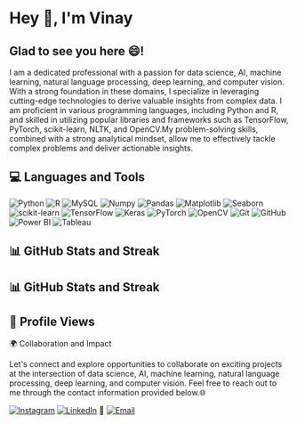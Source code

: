 # Hey 👋, I'm Vinay
## Glad to see you here 😄!
I am a dedicated professional with a passion for data science, AI, machine learning, natural language processing, deep learning, and computer vision. With a strong foundation in these domains, I specialize in leveraging cutting-edge technologies to derive valuable insights from complex data. I am proficient in various programming languages, including Python and R, and skilled in utilizing popular libraries and frameworks such as TensorFlow, PyTorch, scikit-learn, NLTK, and OpenCV.My problem-solving skills, combined with a strong analytical mindset, allow me to effectively tackle complex problems and deliver actionable insights.
## 💻 Languages and Tools
![Python](https://img.shields.io/badge/Python-blue?style=flat&logo=python&logoColor=white&color=3776AB) ![R](https://img.shields.io/badge/R-blue?style=flat&logo=R&logoColor=white&color=276DC3) ![MySQL](https://img.shields.io/badge/MySQL-blue?style=flat&logo=MySQL&logoColor=white&color=4479A1) ![Numpy](https://img.shields.io/badge/NumPy-blue?style=flat&logo=NumPy&logoColor=white&color=013243) ![Pandas](https://img.shields.io/badge/Pandas-blue?style=flat&logo=Pandas&logoColor=white&color=150458) ![Matplotlib](https://img.shields.io/badge/Matplotlib-blue?style=flat&logo=Matplotlib&logoColor=white&color=11557C) ![Seaborn](https://img.shields.io/badge/Seaborn-blue?style=flat&logo=Seaborn&logoColor=white&color=388E3C) ![scikit-learn](https://img.shields.io/badge/scikit--learn-blue?style=flat&logo=scikit-learn&logoColor=white&color=F7931E) ![TensorFlow](https://img.shields.io/badge/TensorFlow-blue?style=flat&logo=TensorFlow&logoColor=white&color=FF6F00) ![Keras](https://img.shields.io/badge/Keras-blue?style=flat&logo=Keras&logoColor=white&color=D00000) ![PyTorch](https://img.shields.io/badge/PyTorch-blue?style=flat&logo=PyTorch&logoColor=white&color=EE4C2C) ![OpenCV](https://img.shields.io/badge/OpenCV-blue?style=flat&logo=OpenCV&logoColor=white&color=5C3EE8) ![Git](https://img.shields.io/badge/Git-blue?style=flat&logo=Git&logoColor=white&color=F05032) ![GitHub](https://img.shields.io/badge/GitHub-blue?style=flat&logo=GitHub&logoColor=white&color=181717) ![Power BI](https://img.shields.io/badge/Power%20BI-blue?style=flat&logo=Power%20BI&logoColor=white&color=F2C811) ![Tableau](https://img.shields.io/badge/Tableau-blue?style=flat&logo=Tableau&logoColor=white&color=E97627)

## 📊 GitHub Stats and Streak

## 📊 GitHub Stats and Streak
## 👀 Profile Views
🌍 Collaboration and Impact

Let's connect and explore opportunities to collaborate on exciting projects at the intersection of data science, AI, machine learning, natural language processing, deep learning, and computer vision. Feel free to reach out to me through the contact information provided below.🌐


[![Instagram](https://img.shields.io/badge/Instagram-E4405F?style=flat&logo=instagram&logoColor=white)](https://www.instagram.com/vinay_patel_087/) [![LinkedIn](https://img.shields.io/badge/LinkedIn-0077B5?style=flat&logo=linkedin&logoColor=white)](https://www.linkedin.com/in/vinay-bajariya-b93201245/) 📧 [![Email](https://img.shields.io/badge/Email-D14836?style=flat&logo=gmail&logoColor=white)](mailto:vinaypatel4476@gmail.com)
